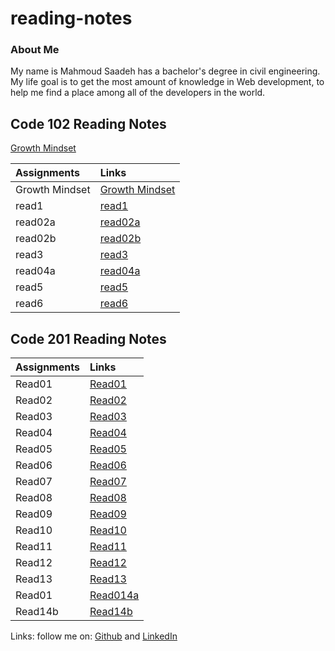 # reading-notes

### About Me

My name is Mahmoud Saadeh has a bachelor's degree in civil engineering.
My life goal is to get the most amount of knowledge in Web development, to help me find a place among all of the developers in the world.

## Code 102 Reading Notes

[Growth Mindset](102/Growth-Mindset.md)

| Assignments    | Links                                   |
| :------------- | :-------------------------------------- |
| Growth Mindset | [Growth Mindset](102/Growth-Mindset.md) |
| read1          | [read1](102/read1.md)                   |
| read02a        | [read02a](102/read02a.md)               |
| read02b        | [read02b](102/read02b.md)               |
| read3          | [read3](102/read3.md)                   |
| read04a        | [read04a](102/read04a.md)               |
| read5          | [read5](102/read5.md)                   |
| read6          | [read6](102/read6.md)                   |

## Code 201 Reading Notes

| Assignments | Links                       |
| :---------- | :-------------------------- |
| Read01      | [Read01](201/Read01.md)     |
| Read02      | [Read02](201/Read02.md)     |
| Read03      | [Read03](201/Read03.md)     |
| Read04      | [Read04](201/Read04.md)     |
| Read05      | [Read05](201/Read05.md)     |
| Read06      | [Read06](201/Read06.md)     |
| Read07      | [Read07](201/Read07.md)     |
| Read08      | [Read08](201/Read08.md)     |
| Read09      | [Read09](201/Read09.md)     |
| Read10      | [Read10](201/Read10.md)     |
| Read11      | [Read11](201/Read11.md)     |
| Read12      | [Read12](201/Read12.md)     |
| Read13      | [Read13](201/Read13.md)     |
| Read01      | [Read014a](201/Read014a.md) |
| Read14b     | [Read14b](201/Read14b.md)   |

Links: follow me on: [Github](https://github.com/Mahmoud-Saadeh) and [LinkedIn](https://www.linkedin.com/in/mahmoud-saadeh/)
